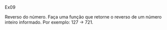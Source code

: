 Ex09

Reverso do número. Faça uma função que retorne o reverso de um número inteiro informado. Por exemplo: 127 -> 721.

